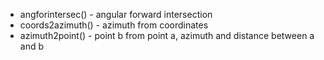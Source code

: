 - angforintersec() - angular forward intersection
- coords2azimuth() - azimuth from coordinates
- azimuth2point() - point b from point a, azimuth and distance between a and b
